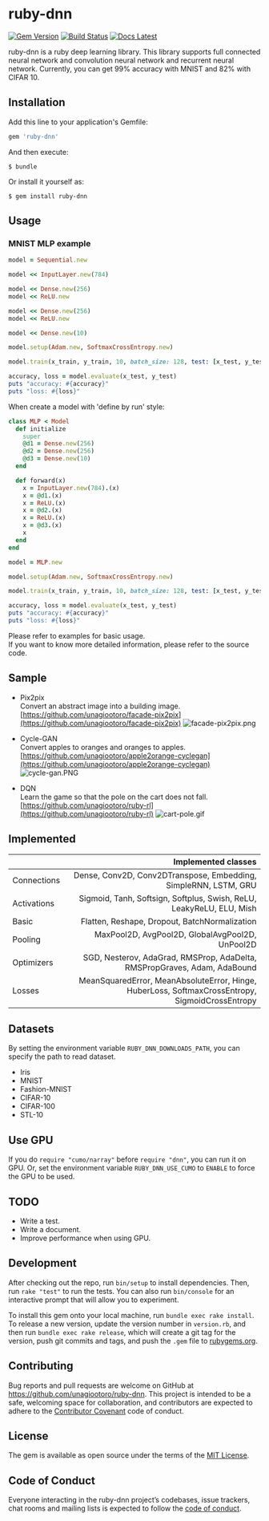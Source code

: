 # ruby-dnn
[![Gem Version](https://badge.fury.io/rb/ruby-dnn.svg)](https://badge.fury.io/rb/ruby-dnn)
[![Build Status](https://travis-ci.org/unagiootoro/ruby-dnn.svg?branch=master)](https://travis-ci.org/unagiootoro/ruby-dnn)
[![Docs Latest](https://img.shields.io/badge/docs-latest-blue.svg)](https://rubydoc.info/gems/ruby-dnn)

ruby-dnn is a ruby deep learning library. This library supports full connected neural network and convolution neural network
and recurrent neural network.
Currently, you can get 99% accuracy with MNIST and 82% with CIFAR 10.

## Installation

Add this line to your application's Gemfile:

```ruby
gem 'ruby-dnn'
```

And then execute:

    $ bundle

Or install it yourself as:

    $ gem install ruby-dnn

## Usage

### MNIST MLP example

```ruby
model = Sequential.new

model << InputLayer.new(784)

model << Dense.new(256)
model << ReLU.new

model << Dense.new(256)
model << ReLU.new

model << Dense.new(10)

model.setup(Adam.new, SoftmaxCrossEntropy.new)

model.train(x_train, y_train, 10, batch_size: 128, test: [x_test, y_test])

accuracy, loss = model.evaluate(x_test, y_test)
puts "accuracy: #{accuracy}"
puts "loss: #{loss}"
```

When create a model with 'define by run' style:  

```ruby
class MLP < Model
  def initialize
    super
    @d1 = Dense.new(256)
    @d2 = Dense.new(256)
    @d3 = Dense.new(10)
  end

  def forward(x)
    x = InputLayer.new(784).(x)
    x = @d1.(x)
    x = ReLU.(x)
    x = @d2.(x)
    x = ReLU.(x)
    x = @d3.(x)
    x
  end
end

model = MLP.new

model.setup(Adam.new, SoftmaxCrossEntropy.new)

model.train(x_train, y_train, 10, batch_size: 128, test: [x_test, y_test])

accuracy, loss = model.evaluate(x_test, y_test)
puts "accuracy: #{accuracy}"
puts "loss: #{loss}"
```

Please refer to examples for basic usage.  
If you want to know more detailed information, please refer to the source code.

## Sample

* Pix2pix  
Convert an abstract image into a building image.  
[https://github.com/unagiootoro/facade-pix2pix](https://github.com/unagiootoro/facade-pix2pix)
![facade-pix2pix.png](img/facade-pix2pix.png)

* Cycle-GAN  
Convert apples to oranges and oranges to apples.  
[https://github.com/unagiootoro/apple2orange-cyclegan](https://github.com/unagiootoro/apple2orange-cyclegan)
![cycle-gan.PNG](img/cycle-gan.PNG)

* DQN  
Learn the game so that the pole on the cart does not fall.  
[https://github.com/unagiootoro/ruby-rl](https://github.com/unagiootoro/ruby-rl)
![cart-pole.gif](img/cart-pole.gif)

## Implemented
|| Implemented classes |
|:-----------|------------:|
| Connections | Dense, Conv2D, Conv2DTranspose, Embedding, SimpleRNN, LSTM, GRU |
| Activations | Sigmoid, Tanh, Softsign, Softplus, Swish, ReLU, LeakyReLU, ELU, Mish |
| Basic | Flatten, Reshape, Dropout, BatchNormalization |
| Pooling | MaxPool2D, AvgPool2D, GlobalAvgPool2D, UnPool2D |
| Optimizers | SGD, Nesterov, AdaGrad, RMSProp, AdaDelta, RMSPropGraves, Adam, AdaBound |
| Losses | MeanSquaredError, MeanAbsoluteError, Hinge, HuberLoss, SoftmaxCrossEntropy, SigmoidCrossEntropy |

## Datasets
By setting the environment variable `RUBY_DNN_DOWNLOADS_PATH`, you can specify the path to read dataset.

* Iris  
* MNIST  
* Fashion-MNIST  
* CIFAR-10  
* CIFAR-100  
* STL-10

## Use GPU
If you do `require "cumo/narray"` before `require "dnn"`, you can run it on GPU.
Or, set the environment variable `RUBY_DNN_USE_CUMO` to `ENABLE` to force the GPU to be used.

## TODO
* Write a test.  
* Write a document.  
* Improve performance when using GPU.  

## Development

After checking out the repo, run `bin/setup` to install dependencies. Then, run `rake "test"` to run the tests. You can also run `bin/console` for an interactive prompt that will allow you to experiment.

To install this gem onto your local machine, run `bundle exec rake install`. To release a new version, update the version number in `version.rb`, and then run `bundle exec rake release`, which will create a git tag for the version, push git commits and tags, and push the `.gem` file to [rubygems.org](https://rubygems.org).

## Contributing

Bug reports and pull requests are welcome on GitHub at https://github.com/unagiootoro/ruby-dnn. This project is intended to be a safe, welcoming space for collaboration, and contributors are expected to adhere to the [Contributor Covenant](http://contributor-covenant.org) code of conduct.

## License

The gem is available as open source under the terms of the [MIT License](https://opensource.org/licenses/MIT).

## Code of Conduct

Everyone interacting in the ruby-dnn project’s codebases, issue trackers, chat rooms and mailing lists is expected to follow the [code of conduct](https://github.com/unagiootoro/ruby-dnn/blob/master/CODE_OF_CONDUCT.md).
